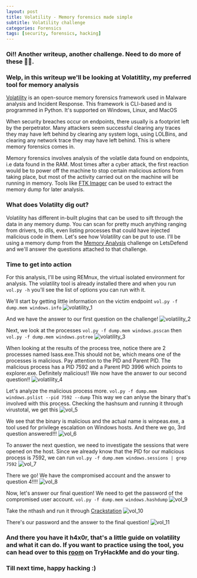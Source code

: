 ```yaml
---
layout: post
title: Volatility - Memory forensics made simple
subtitle: Volatility challenge
categories: Forensics
tags: [security, forensics, hacking]
---
```


### Oi!! Another writeup, another challenge. Need to do more of these 😮‍💨.
### Welp, in this writeup we'll be looking at Volatitlity, my preferred tool for memory analysis

[Volatility](https://www.volatilityfoundation.org/) is an open-source memory forensics framework used in Malware analysis and Incident Response. This framework is CLI-based and is programmed in Python. It's supported on Windows, Linux, and MacOS

When security breaches occur on endpoints, there usually is a footprint left by the perpetrator. Many attackers seem successful clearing any traces they may have left behind by clearing any system logs, using LOLBins, and clearing any network trace they may have left behind. This is where memory forensics comes in.

Memory forensics involves analysis of the volatile data found on endpoints, i.e data found in the RAM. Most times after a cyber attack, the first reaction would be to power off the machine to stop certain malicious actions from taking place, but most of the activity carried out on the machine will be running in memory. Tools like [FTK Imager](https://www.exterro.com/ftk-imager) can be used to extract the memory dump for later analysis.

### What does Volatilty dig out?
Volatility has different in-built plugins that can be used to sift through the data in any memory dump. You can scan for pretty much anything ranging from drivers, to dlls, even listing processes that could have injected malicious code in them. Let's see how Volatility can be put to use. I'll be using a memory dump from the [Memory Analysis](https://app.letsdefend.io/challenge/memory-analysis) challenge on LetsDefend and we'll answer the questions attached to that challenge.

### Time to get into action
For this analysis, I'll be using REMnux, the virtual isolated environment for analysis. The volatility tool is already installed there and when you run `vol.py -h` you'll see the list of options you can run with it.

We'll start by getting little information on the victim endpoint
`vol.py -f dump.mem windows.info`
![volatility_1](https://github.com/th3Cyb3rW0lf07/th3Cyb3rW0lf07.github.io/assets/66115581/7d03d9dc-fe6f-4bcc-860f-b8c88dd75f6e)


And we have the answer to our first question on the challenge!
![volatility_2](https://github.com/th3Cyb3rW0lf07/th3Cyb3rW0lf07.github.io/assets/66115581/79b3a3d3-efae-40f5-b889-3194cd28f969)

Next, we look at the processes
`vol.py -f dump.mem windows.psscan` then `vol.py -f dump.mem windows.pstree`
![volatility_3](https://github.com/th3Cyb3rW0lf07/th3Cyb3rW0lf07.github.io/assets/66115581/0f5891d6-c2d2-443e-9ec6-f7c513ab51d8)

When looking at the results of the process tree, notice there are 2 processes named lsass.exe.This should not be, which means one of the processes is malicious. Pay attention to the PID and Parent PID. The malicious process has a PID 7592 and a Parent PID 3996 which points to explorer.exe. Definitely malicious!!
We now have the answer to our second question!!
![volatility_4](https://github.com/th3Cyb3rW0lf07/th3Cyb3rW0lf07.github.io/assets/66115581/aaf50fe9-b2ce-4440-a08f-0aac781ccc23)

Let's analyze the malicious process more. `vol.py -f dump.mem windows.pslist --pid 7592 --dump` This way we can anlyse the binary that's involved with this process. Checking the hashsum and running it through virustotal, we get this
![vol_5](https://github.com/th3Cyb3rW0lf07/th3Cyb3rW0lf07.github.io/assets/66115581/70c86794-3d97-437e-9255-f5c3bcf2d840)

We see that the binary is malicious and the actual name is winpeas.exe, a tool used for privilege escalation on Windows hosts.
And there we go, 3rd question answered!!!
![vol_6](https://github.com/th3Cyb3rW0lf07/th3Cyb3rW0lf07.github.io/assets/66115581/f0ae0409-bf34-4598-bfa1-41e58a3892df)

To answer the next question, we need to investigate the sessions that were opened on the host. Since we already know that the PID for our malicious process is 7592, we can run `vol.py -f dump.mem windows.sessions | grep 7592`
![vol_7](https://github.com/th3Cyb3rW0lf07/th3Cyb3rW0lf07.github.io/assets/66115581/a82a01c4-b6c5-4e8c-be5e-dca90c7a16fb)

There we go! We have the compromised account and the answer to question 4!!!!
![vol_8](https://github.com/th3Cyb3rW0lf07/th3Cyb3rW0lf07.github.io/assets/66115581/4be13b13-4173-4a4e-b79c-be99af71495b)

Now, let's answer our final question! We need to get the password of the compromised user account. `vol.py -f dump.mem windows.hashdump`
![vol_9](https://github.com/th3Cyb3rW0lf07/th3Cyb3rW0lf07.github.io/assets/66115581/0717e693-9e67-4f2a-84f5-2782dcafd408)

Take the nthash and run it through [Crackstation](crackstation.net/)
![vol_10](https://github.com/th3Cyb3rW0lf07/th3Cyb3rW0lf07.github.io/assets/66115581/c3f9acda-d1db-4de8-bb8a-2c766bf0fcf4)

There's our password and the answer to the final question!
![vol_11](https://github.com/th3Cyb3rW0lf07/th3Cyb3rW0lf07.github.io/assets/66115581/fde1a17e-96aa-478c-a8c2-1dafc19ac910)

### And there you have it h4x0r, that's a little guide on volatility and what it can do. If you want to practice using the tool, you can head over to this [room](https://tryhackme.com/room/memoryforensics) on TryHackMe and do your ting.
### Till next time, happy hacking :)
